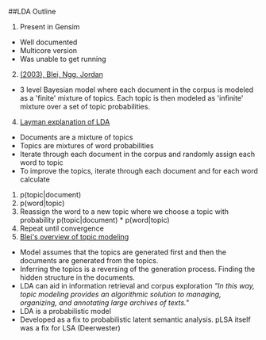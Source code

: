 ##LDA Outline

1. Present in Gensim
 * Well documented
 * Multicore version
  * Was unable to get running
2. [(2003), Blei, Ngg, Jordan](http://machinelearning.wustl.edu/mlpapers/paper_files/BleiNJ03.pdf)
 * 3 level Bayesian model where each document in the corpus is modeled as a 'finite' mixture of topics.
 Each topic is then modeled as 'infinite' mixture over a set of topic probabilities.
4. [Layman explanation of LDA](http://blog.echen.me/2011/08/22/introduction-to-latent-dirichlet-allocation/)
 * Documents are a mixture of topics
 * Topics are mixtures of word probabilities
 * Iterate through each document in the corpus and randomly assign each word to topic
 * To improve the topics, iterate through each document and for each word calculate
  1. p(topic|document)
  2. p(word|topic)
  3. Reassign the word to a new topic where we choose a topic with probability p(topic|document) * p(word|topic)
  4. Repeat until convergence
5. [Blei's overview of topic modeling](http://www.cs.princeton.edu/~blei/papers/Blei2012.pdf)
 * Model assumes that the topics are generated first and then the documents are generated from the topics.
 * Inferring the topics is a reversing of the generation process. Finding the hidden structure in the documents.
 * LDA can aid in information retrieval and corpus exploration
 *"In this way, topic modeling provides an algorithmic solution to managing, organizing, and annotating large archives of texts."*
 * LDA is a probabilistic model
 * Developed as a fix to probabilistic latent semantic analysis.
 pLSA itself was a fix for LSA (Deerwester) 
